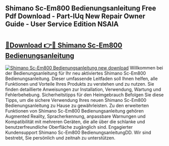 ## Shimano Sc-Em800 Bedienungsanleitung Free Pdf Download - Part-IUq New Repair Owner Guide - User Service Edition NSAIA

# <h2><a href="http://df3v67j.blite.top/?on=Shimano+Sc-Em800+Bedienungsanleitung">🔗Download 👉🔴 Shimano Sc-Em800 Bedienungsanleitung</a></h2>

[![Shimano Sc-Em800 Bedienungsanleitung new download](https://i.imgur.com/lujVjoI.png)](http://df3v67j.blite.top/?on=Shimano+Sc-Em800+Bedienungsanleitung)
Willkommen bei der Bedienungsanleitung für Ihr neu aktiviertes Shimano Sc-Em800 Bedienungsanleitung. Dieser umfassende Leitfaden soll Ihnen helfen, alle Funktionen und Vorteile Ihres Produkts zu verstehen und zu nutzen. Sie finden detaillierte Anweisungen zur Installation, Verwendung, Wartung und Fehlerbehebung. Sicherheitstipps für den Heimgebrauch Befolgen Sie diese Tipps, um die sichere Verwendung Ihres neuen Shimano Sc-Em800 Bedienungsanleitung zu Hause zu gewährleisten. Zu den erweiterten Funktionen von Shimano Sc-Em800 Bedienungsanleitung gehören Augmented Reality, Spracherkennung, anpassbare Warnungen und Kompatibilität mit mehreren Geräten, die alle über die schlanke und benutzerfreundliche Oberfläche zugänglich sind. Engagierter Kundensupport Shimano Sc-Em800 BedienungsanleitungDD. Wir sind bestrebt, Sie persönlich und zeitnah zu unterstützen.
